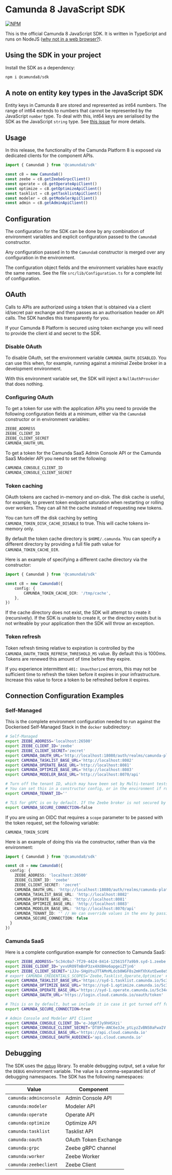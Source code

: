 # Camunda 8 JavaScript SDK

[![NPM](https://nodei.co/npm/@camunda8/sdk.png)](https://www.npmjs.com/package/@camunda8/sdk)

This is the official Camunda 8 JavaScript SDK. It is written in TypeScript and runs on NodeJS ([why not in a web browser?](https://github.com/camunda-community-hub/camunda-8-js-sdk/issues/79)).

## Using the SDK in your project

Install the SDK as a dependency:

```bash
npm i @camunda8/sdk
```

## A note on entity key types in the JavaScript SDK

Entity keys in Camunda 8 are stored and represented as int64 numbers. The range of int64 extends to numbers that cannot be represented by the JavaScript `number` type. To deal with this, int64 keys are serialised by the SDK as the JavaScript `string` type. See [this issue](https://github.com/camunda-community-hub/camunda-8-js-sdk/issues/78) for more details.

## Usage

In this release, the functionality of the Camunda Platform 8 is exposed via dedicated clients for the component APIs.

```typescript
import { Camunda8 } from '@camunda8/sdk'

const c8 = new Camunda8()
const zeebe = c8.getZeebeGrpcClient()
const operate = c8.getOperateApiClient()
const optimize = c8.getOptimizeApiClient()
const tasklist = c8.getTasklistApiClient()
const modeler = c8.getModelerApiClient()
const admin = c8.getAdminApiClient()
```

## Configuration

The configuration for the SDK can be done by any combination of environment variables and explicit configuration passed to the `Camunda8` constructor.

Any configuration passed in to the `Camunda8` constructor is merged over any configuration in the environment.

The configuration object fields and the environment variables have exactly the same names. See the file `src/lib/Configuration.ts` for a complete list of configuration.

## OAuth

Calls to APIs are authorized using a token that is obtained via a client id/secret pair exchange and then passes as an authorisation header on API calls. The SDK handles this transparently for you.

If your Camunda 8 Platform is secured using token exchange you will need to provide the client id and secret to the SDK.

### Disable OAuth

To disable OAuth, set the environment variable `CAMUNDA_OAUTH_DISABLED`. You can use this when, for example, running against a minimal Zeebe broker in a development environment.

With this environment variable set, the SDK will inject a `NullAuthProvider` that does nothing.

### Configuring OAuth

To get a token for use with the application APIs you need to provide the following configuration fields at a minimum, either via the `Camunda8` constructor or in environment variables:

```bash
ZEEBE_ADDRESS
ZEEBE_CLIENT_ID
ZEEBE_CLIENT_SECRET
CAMUNDA_OAUTH_URL
```

To get a token for the Camunda SaaS Admin Console API or the Camunda SaaS Modeler API you need to set the following:

```bash
CAMUNDA_CONSOLE_CLIENT_ID
CAMUNDA_CONSOLE_CLIENT_SECRET
```

### Token caching

OAuth tokens are cached in-memory and on-disk. The disk cache is useful, for example, to prevent token endpoint saturation when restarting or rolling over workers. They can all hit the cache instead of requesting new tokens.

You can turn off the disk caching by setting `CAMUNDA_TOKEN_DISK_CACHE_DISABLE` to true. This will cache tokens in-memory only.

By default the token cache directory is `$HOME/.camunda`. You can specify a different directory by providing a full file path value for `CAMUNDA_TOKEN_CACHE_DIR`.

Here is an example of specifying a different cache directory via the constructor:

```typescript
import { Camunda8 } from '@camunda8/sdk'

const c8 = new Camunda8({
	config: {
		CAMUNDA_TOKEN_CACHE_DIR: '/tmp/cache',
	},
})
```

If the cache directory does not exist, the SDK will attempt to create it (recursively). If the SDK is unable to create it, or the directory exists but is not writeable by your application then the SDK will throw an exception.

### Token refresh

Token refresh timing relative to expiration is controlled by the `CAMUNDA_OAUTH_TOKEN_REFRESH_THRESHOLD_MS` value. By default this is 1000ms. Tokens are renewed this amount of time before they expire.

If you experience intermittent `401: Unauthorized` errors, this may not be sufficient time to refresh the token before it expires in your infrastructure. Increase this value to force a token to be refreshed before it expires.

## Connection Configuration Examples

### Self-Managed

This is the complete environment configuration needed to run against the Dockerised Self-Managed Stack in the `docker` subdirectory:

```bash
# Self-Managed
export ZEEBE_ADDRESS='localhost:26500'
export ZEEBE_CLIENT_ID='zeebe'
export ZEEBE_CLIENT_SECRET='zecret'
export CAMUNDA_OAUTH_URL='http://localhost:18080/auth/realms/camunda-platform/protocol/openid-connect/token'
export CAMUNDA_TASKLIST_BASE_URL='http://localhost:8082'
export CAMUNDA_OPERATE_BASE_URL='http://localhost:8081'
export CAMUNDA_OPTIMIZE_BASE_URL='http://localhost:8083'
export CAMUNDA_MODELER_BASE_URL='http://localhost:8070/api'

# Turn off the tenant ID, which may have been set by Multi-tenant tests
# You can set this in a constructor config, or in the environment if running multi-tenant
export CAMUNDA_TENANT_ID=''

# TLS for gRPC is on by default. If the Zeebe broker is not secured by TLS, turn it off
export CAMUNDA_SECURE_CONNECTION=false
```

If you are using an OIDC that requires a `scope` parameter to be passed with the token request, set the following variable:

```
CAMUNDA_TOKEN_SCOPE
```

Here is an example of doing this via the constructor, rather than via the environment:

```typescript
import { Camunda8 } from '@camunda8/sdk'

const c8 = new Camunda8({
  config: {
    ZEEBE_ADDRESS: 'localhost:26500'
    ZEEBE_CLIENT_ID: 'zeebe'
    ZEEBE_CLIENT_SECRET: 'zecret'
    CAMUNDA_OAUTH_URL: 'http://localhost:18080/auth/realms/camunda-platform/protocol/openid-connect/token'
    CAMUNDA_TASKLIST_BASE_URL: 'http://localhost:8082'
    CAMUNDA_OPERATE_BASE_URL: 'http://localhost:8081'
    CAMUNDA_OPTIMIZE_BASE_URL: 'http://localhost:8083'
    CAMUNDA_MODELER_BASE_URL: 'http://localhost:8070/api'
    CAMUNDA_TENANT_ID: '' // We can override values in the env by passing an empty string value
    CAMUNDA_SECURE_CONNECTION: false
  }
})
```

### Camunda SaaS

Here is a complete configuration example for connection to Camunda SaaS:

```bash
export ZEEBE_ADDRESS='5c34c0a7-7f29-4424-8414-125615f7a9b9.syd-1.zeebe.camunda.io:443'
export ZEEBE_CLIENT_ID='yvvURO9TmBnP3zx4Xd8Ho6apgeiZTjn6'
export ZEEBE_CLIENT_SECRET='iJJu-SHgUtuJTTAMnMLdcb8WGF8s2mHfXhXutEwe8eSbLXn98vUpoxtuLk5uG0en'
# export CAMUNDA_CREDENTIALS_SCOPES='Zeebe,Tasklist,Operate,Optimize' # What APIs these client creds are authorised for
export CAMUNDA_TASKLIST_BASE_URL='https://syd-1.tasklist.camunda.io/5c34c0a7-7f29-4424-8414-125615f7a9b9'
export CAMUNDA_OPTIMIZE_BASE_URL='https://syd-1.optimize.camunda.io/5c34c0a7-7f29-4424-8414-125615f7a9b9'
export CAMUNDA_OPERATE_BASE_URL='https://syd-1.operate.camunda.io/5c34c0a7-7f29-4424-8414-125615f7a9b9'
export CAMUNDA_OAUTH_URL='https://login.cloud.camunda.io/oauth/token'

# This is on by default, but we include it in case it got turned off for local tests
export CAMUNDA_SECURE_CONNECTION=true

# Admin Console and Modeler API Client
export CAMUNDA_CONSOLE_CLIENT_ID='e-JdgKfJy9hHSXzi'
export CAMUNDA_CONSOLE_CLIENT_SECRET='DT8Pe-ANC6e3Je_ptLyzZvBNS0aFwaIV'
export CAMUNDA_CONSOLE_BASE_URL='https://api.cloud.camunda.io'
export CAMUNDA_CONSOLE_OAUTH_AUDIENCE='api.cloud.camunda.io'
```

## Debugging

The SDK uses the [`debug`](https://github.com/debug-js/debug) library. To enable debugging output, set a value for the `DEBUG` environment variable. The value is a comma-separated list of debugging namespaces. The SDK has the following namespaces:

| Value                  | Component            |
| ---------------------- | -------------------- |
| `camunda:adminconsole` | Admin Console API    |
| `camunda:modeler`      | Modeler API          |
| `camunda:operate`      | Operate API          |
| `camunda:optimize`     | Optimize API         |
| `camunda:tasklist`     | Tasklist API         |
| `camunda:oauth`        | OAuth Token Exchange |
| `camunda:grpc`         | Zeebe gRPC channel   |
| `camunda:worker`       | Zeebe Worker         |
| `camunda:zeebeclient`  | Zeebe Client         |
